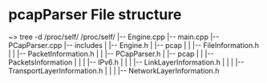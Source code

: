 # pcapParser File structure

~> tree -d /proc/self/
/proc/self/
|-- Engine.cpp
|-- main.cpp
|-- PCapParser.cpp
|-- includes
|   |-- Engine.h
|   |-- pcap
|   |   |-- FileInformation.h
|   |   |-- PacketInformation.h
|   |   |-- PCapParser.h
|   |-- pcap
|   |   |-- PacketsInformation
|   |   |   |-- IPv6.h
|   |   |   |-- LinkLayerInformation.h
|   |   |   |-- TransportLayerInformation.h
|   |   |   |-- NetworkLayerInformation.h

